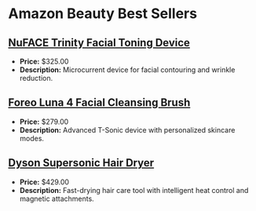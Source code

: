 # Amazon Beauty Best Sellers

## [NuFACE Trinity Facial Toning Device](https://www.amazon.com/dp/B01N0QFVWY?tag=mychanneld-20)
- **Price:** $325.00
- **Description:** Microcurrent device for facial contouring and wrinkle reduction.

## [Foreo Luna 4 Facial Cleansing Brush](https://www.amazon.com/dp/B09WJ1TZ34?tag=mychanneld-20)
- **Price:** $279.00
- **Description:** Advanced T-Sonic device with personalized skincare modes.

## [Dyson Supersonic Hair Dryer](https://www.amazon.com/dp/B01MQ0M3SO?tag=mychanneld-20)
- **Price:** $429.00
- **Description:** Fast-drying hair care tool with intelligent heat control and magnetic attachments.

